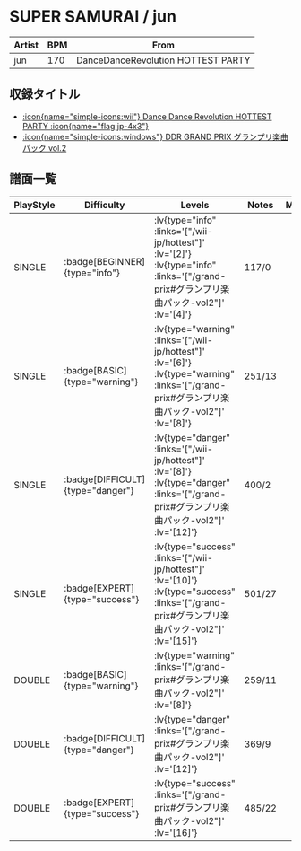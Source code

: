 # SUPER SAMURAI / jun

|Artist|BPM|From|
|------|---|----|
|jun|170|DanceDanceRevolution HOTTEST PARTY|

## 収録タイトル

- [ :icon{name="simple-icons:wii"} Dance Dance Revolution HOTTEST PARTY :icon{name="flag:jp-4x3"} ](/wii-jp/hottest)
- [ :icon{name="simple-icons:windows"} DDR GRAND PRIX グランプリ楽曲パック vol.2](/grand-prix#グランプリ楽曲パック-vol2)

## 譜面一覧

|PlayStyle|Difficulty|Levels|Notes|Movie|
|---------|----------|------|-----|-----|
|SINGLE| :badge[BEGINNER]{type="info"} | :lv{type="info" :links='["/wii-jp/hottest"]' :lv='[2]'}  :lv{type="info" :links='["/grand-prix#グランプリ楽曲パック-vol2"]' :lv='[4]'} |117/0||
|SINGLE| :badge[BASIC]{type="warning"} | :lv{type="warning" :links='["/wii-jp/hottest"]' :lv='[6]'}  :lv{type="warning" :links='["/grand-prix#グランプリ楽曲パック-vol2"]' :lv='[8]'} |251/13||
|SINGLE| :badge[DIFFICULT]{type="danger"} | :lv{type="danger" :links='["/wii-jp/hottest"]' :lv='[8]'}  :lv{type="danger" :links='["/grand-prix#グランプリ楽曲パック-vol2"]' :lv='[12]'} |400/2||
|SINGLE| :badge[EXPERT]{type="success"} | :lv{type="success" :links='["/wii-jp/hottest"]' :lv='[10]'}  :lv{type="success" :links='["/grand-prix#グランプリ楽曲パック-vol2"]' :lv='[15]'} |501/27||
|DOUBLE| :badge[BASIC]{type="warning"} | :lv{type="warning" :links='["/grand-prix#グランプリ楽曲パック-vol2"]' :lv='[8]'} |259/11||
|DOUBLE| :badge[DIFFICULT]{type="danger"} | :lv{type="danger" :links='["/grand-prix#グランプリ楽曲パック-vol2"]' :lv='[12]'} |369/9||
|DOUBLE| :badge[EXPERT]{type="success"} | :lv{type="success" :links='["/grand-prix#グランプリ楽曲パック-vol2"]' :lv='[16]'} |485/22||
